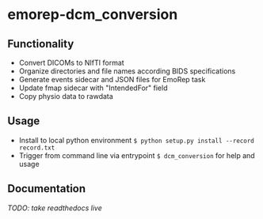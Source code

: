 # emorep-dcm_conversion

## Functionality
- Convert DICOMs to NIfTI format
- Organize directories and file names according BIDS specifications
- Generate events sidecar and JSON files for EmoRep task
- Update fmap sidecar with "IntendedFor" field
- Copy physio data to rawdata

## Usage
- Install to local python environment `$ python setup.py install --record record.txt`
- Trigger from command line via entrypoint `$ dcm_conversion` for help and usage

## Documentation
_TODO: take readthedocs live_

